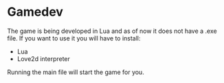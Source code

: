 # Gamedev

The game is being developed in Lua and as of now it does not have a .exe file. 
If you want to use it you will have to install:
 - Lua 
 - Love2d interpreter


Running the main file will start the game for you.
